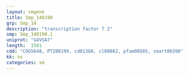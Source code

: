 ```yaml
---
layout: smgene
title: Smp_148190
grp: Smp_14
description: "transcription factor 7 2"
smp: Smp_148190.1
uniprot: "G4VSA7"
length:  1581
cdd: "COG5648, PTZ00199, cd01388, cl00082, pfam00505, smart00398"
kk: ns
categories: sm
---
```

